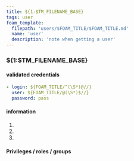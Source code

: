 ```yaml
---
title: ${1:$TM_FILENAME_BASE}
tags: user
foam_template:
  filepath: 'users/$FOAM_TITLE/$FOAM_TITLE.md'
  name: 'user'
  description: 'note when getting a user'
---
```


### ${1:$TM_FILENAME_BASE}

#### validated credentials

```yaml
- login: ${FOAM_TITLE/^(\S*)@//}
  user: ${FOAM_TITLE/@(\S*)$//}
  password: pass
```

#### information

1. 
2. 
3. 

#### Privileges / roles / groups 






